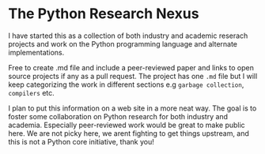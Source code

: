 # The Python Research Nexus

I have started this as a collection of both industry and academic reserach projects and work on the Python programming 
language and alternate implementations.

Free to create .md file and include a peer-reviewed paper and links to open source projects if any as a pull request. 
The project has one `.md` file but I will keep categorizing the work in different sections e.g `garbage collection`, 
`compilers` etc.

I plan to put this information on a web site in a more neat way. The goal is to foster some collaboration on Python
research for both industry and academia. Especially peer-reviewed work would be great to make public here. We are not
picky here, we arent fighting to get things upstream, and this is not a Python core initiative, thank you!
